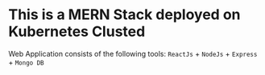 # This is a MERN Stack deployed on Kubernetes Clusted

Web Application consists of the following tools: `ReactJs` + `NodeJs` + `Express` + `Mongo DB`

